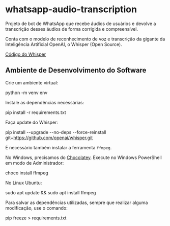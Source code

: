 # whatsapp-audio-transcription

Projeto de bot de WhatsApp que recebe áudios de usuários e devolve a transcrição desses áudios de forma corrigida e compreensível.

Conta com o modelo de reconhecimento de voz e transcrição da gigante da Inteligência Artificial OpenAI, o Whisper (Open Source).

[Código do Whisper](https://github.com/openai/whisper)

## Ambiente de Desenvolvimento do Software

Crie um ambiente virtual:

  python -m venv env
  
Instale as dependências necessárias:

  pip install -r requirements.txt
  
Faça update do Whisper:

  pip install --upgrade --no-deps --force-reinstall git+https://github.com/openai/whisper.git

É necessário também instalar a ferramenta `ffmpeg`.

No Windows, precisamos do [Chocolatey](https://chocolatey.org/). Execute no Windows PowerShell em modo de Administrador:

  choco install ffmpeg

No Linux Ubuntu:

  sudo apt update && sudo apt install ffmpeg

Para salvar as dependências utilizadas, sempre que realizar alguma modificação, use o comando:

  pip freeze > requirements.txt




  

